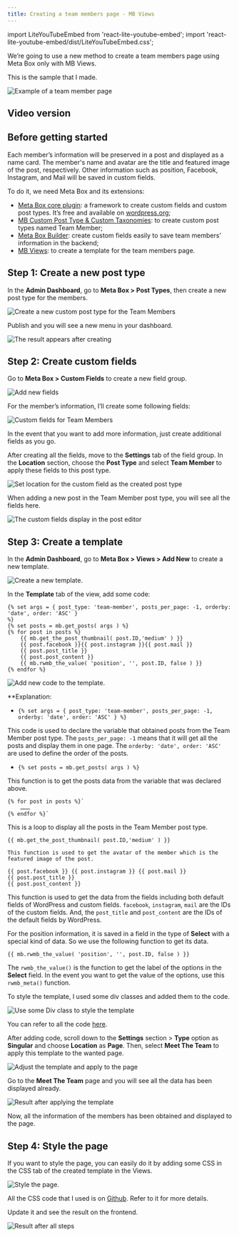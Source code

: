 ```yaml
---
title: Creating a team members page - MB Views
---
```


import LiteYouTubeEmbed from 'react-lite-youtube-embed';
import 'react-lite-youtube-embed/dist/LiteYouTubeEmbed.css';

We’re going to use a new method to create a team members page using Meta Box only with MB Views.

This is the sample that I made.

![Example of a team member page](https://i.imgur.com/TXY7fCC.png)

## Video version

<LiteYouTubeEmbed id='u6XVlG1_3gY' />

## Before getting started

Each member’s information will be preserved in a post and displayed as a name card. The member's name and avatar are the title and featured image of the post, respectively. Other information such as position, Facebook, Instagram, and Mail will be saved in custom fields.

To do it, we need Meta Box and its extensions:

* [Meta Box core plugin](https://wordpress.org/plugins/meta-box/): a framework to create custom fields and custom post types. It’s free and available on [wordpress.org](https://wordpress.org/);
* [MB Custom Post Type & Custom Taxonomies](https://metabox.io/plugins/custom-post-type/): to create custom post types named Team Member;
* [Meta Box Builder](https://metabox.io/plugins/meta-box-builder/): create custom fields easily to save team members’ information in the backend;
* [MB Views](https://metabox.io/plugins/mb-views/): to create a template for the team members page.

## Step 1: Create a new post type

In the **Admin Dashboard**, go to **Meta Box > Post Types**, then create a new post type for the members.

![Create a new custom post type for the Team Members](https://i.imgur.com/eaUVoER.png)

Publish and you will see a new menu in your dashboard.

![The result appears after creating](https://i.imgur.com/vrcT9BN.png)

## Step 2: Create custom fields

Go to **Meta Box > Custom Fields** to create a new field group.

![Add new fields](https://i.imgur.com/pU2U2Wn.png)

For the member’s information, I’ll create some following fields:

![Custom fields for Team Members](https://i.imgur.com/ouMfsKe.png)

In the event that you want to add more information, just create additional fields as you go.

After creating all the fields, move to the **Settings** tab of the field group. In the **Location** section, choose the **Post Type** and select **Team Member** to apply these fields to this post type.

![Set location for the custom field as the created post type](https://i.imgur.com/sqmVZ9x.png)

When adding a new post in the Team Member post type, you will see all the fields here.

![The custom fields display in the post editor](https://i.imgur.com/hrepb82.png)

## Step 3: Create a template

In the **Admin Dashboard**, go to **Meta Box > Views > Add New** to create a new template.

![Create a new template.](https://i.imgur.com/n4xngkG.png)

In the **Template** tab of the view, add some code:
```
{% set args = { post_type: 'team-member', posts_per_page: -1, orderby: 'date', order: 'ASC' } 
%}
{% set posts = mb.get_posts( args ) %}
{% for post in posts %}
    {{ mb.get_the_post_thumbnail( post.ID,'medium' ) }}
    {{ post.facebook }}{{ post.instagram }}{{ post.mail }}
    {{ post.post_title }}
    {{ post.post_content }}
    {{ mb.rwmb_the_value( 'position', '', post.ID, false ) }}
{% endfor %}
```
![Add new code to the template.](https://i.imgur.com/TQW38fy.png)

**Explanation:

* `{% set args = { post_type: 'team-member', posts_per_page: -1, orderby: 'date', order: 'ASC' } %}`

This code is used to declare the variable that obtained posts from the Team Member post type. The `posts_per_page: -1` means that it will get all the posts and display them in one page. The `orderby: 'date', order: 'ASC'` are used to define the order of the posts.

* `{% set posts = mb.get_posts( args ) %}`

This function is to get the posts data from the variable that was declared above.
```
{% for post in posts %}`
    ………
{% endfor %}`
```
This is a loop to display all the posts in the Team Member post type.
```
{{ mb.get_the_post_thumbnail( post.ID,'medium' ) }}

This function is used to get the avatar of the member which is the featured image of the post.

{{ post.facebook }} {{ post.instagram }} {{ post.mail }}
{{ post.post_title }}
{{ post.post_content }}
```
This function is used to get the data from the fields including both default fields of WordPress and custom fields. `facebook`, `instagram`, `mail` are the IDs of the custom fields. And, the `post_title` and `post_content` are the IDs of the default fields by WordPress.

For the position information, it is saved in a field in the type of **Select** with a special kind of data. So we use the following function to get its data.

```
{{ mb.rwmb_the_value( 'position', '', post.ID, false ) }}
```

The `rwmb_the_value()` is the function to get the label of the options in the **Select** field. In the event you want to get the value of the options, use this `rwmb_meta()` function.

To style the template, I used some div classes and added them to the code.

![Use some Div class to style the template](https://i.imgur.com/Yhl503n.png)

You can refer to all the code [here](https://github.com/wpmetabox/tutorials/blob/master/create-a-team-members-page-with-mb-views/template.php).

After adding code, scroll down to the **Settings** section > **Type** option as **Singular** and choose **Location** as **Page**. Then, select **Meet The Team** to apply this template to the wanted page.

![Adjust the template and apply to the page](https://i.imgur.com/N2KLyvZ.png)

Go to the **Meet The Team** page and you will see all the data has been displayed already.

![Result after applying the template](https://i.imgur.com/Ko8JdeR.png)

Now, all the information of the members has been obtained and displayed to the page. 

## Step 4: Style the page

If you want to style the page, you can easily do it by adding some CSS in the CSS tab of the created template in the Views.

![Style the page.](https://i.imgur.com/GAbooNk.png)

All the CSS code that I used is on [Github](https://github.com/wpmetabox/tutorials/blob/master/create-a-team-members-page-with-mb-views/custom.css). Refer to it for more details.

Update it and see the result on the frontend.

![Result after all steps](https://i.imgur.com/TXY7fCC.png)

